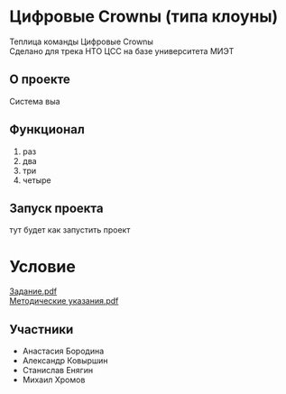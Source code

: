# Цифровые Crownы (типа клоуны)
Теплица команды Цифровые Crownы\
Сделано для трека НТО ЦСС на базе университета МИЭТ



## О проекте
Система выа

## Функционал
1. раз
2. два
3. три
4. четыре

## Запуск проекта
тут будет как запустить проект

# Условие

<a href="/task/Задание.pdf">Задание.pdf</a>\
<a href="/task/Методические указания.pdf">Методические указания.pdf</a>

## Участники
- Анастасия Бородина
- Александр Ковыршин
- Станислав Енягин
- Михаил Хромов


